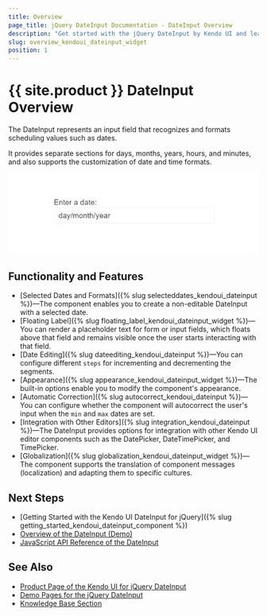 ```yaml
---
title: Overview
page_title: jQuery DateInput Documentation - DateInput Overview
description: "Get started with the jQuery DateInput by Kendo UI and learn how to create, initialize, and enable the widget."
slug: overview_kendoui_dateinput_widget
position: 1
---
```


# {{ site.product }} DateInput Overview

The DateInput represents an input field that recognizes and formats scheduling values such as dates.

It provides separate sections for days, months, years, hours, and minutes, and also supports the customization of date and time formats.

![Kendo UI for jQuery DateInput](basic-dateinput.png)

## Functionality and Features

* [Selected Dates and Formats]({% slug selecteddates_kendoui_dateinput %})&mdash;The component enables you to create a non-editable DateInput with a selected date.
* [Floating Label]({% slug floating_label_kendoui_dateinput_widget %})&mdash;You can render a placeholder text for form or input fields, which floats above that field and remains visible once the user starts interacting with that field.
* [Date Editing]({% slug dateediting_kendoui_dateinput %})&mdash;You can configure different `steps` for incrementing and decrementing the segments.
* [Appearance]({% slug appearance_kendoui_dateinput_widget %})&mdash;The built-in options enable you to modify the component's appearance.
* [Automatic Correction]({% slug autocorrect_kendoui_dateinput %})&mdash;You can configure whether the component will autocorrect the user's input when the `min` and `max` dates are set.
* [Integration with Other Editors]({% slug integration_kendoui_dateinput %})&mdash;The DateInput provides options for integration with other Kendo UI editor components such as the DatePicker, DateTimePicker, and TimePicker.
* [Globalization]({% slug globalization_kendoui_dateinput_widget %})&mdash;The component supports the translation of component messages (localization) and adapting them to specific cultures.

## Next Steps 

* [Getting Started with the Kendo UI DateInput for jQuery]({% slug getting_started_kendoui_dateinput_component %})
* [Overview of the DateInput (Demo)](https://demos.telerik.com/kendo-ui/dateinput/index)
* [JavaScript API Reference of the DateInput](/api/javascript/ui/dateinput)

## See Also

* [Product Page of the Kendo UI for jQuery DateInput](https://www.telerik.com/kendo-jquery-ui/dateinput)
* [Demo Pages for the jQuery DateInput](https://demos.telerik.com/kendo-ui/dateinput/index)
* [Knowledge Base Section](/knowledge-base)
